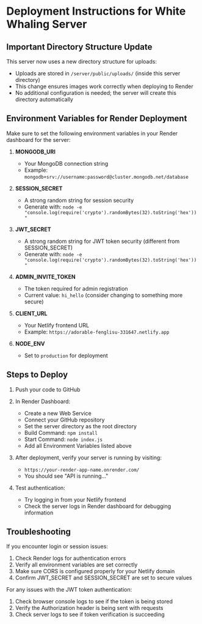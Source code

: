# Deployment Instructions for White Whaling Server

## Important Directory Structure Update

This server now uses a new directory structure for uploads:

- Uploads are stored in `/server/public/uploads/` (inside this server directory)
- This change ensures images work correctly when deploying to Render
- No additional configuration is needed; the server will create this directory automatically

## Environment Variables for Render Deployment

Make sure to set the following environment variables in your Render dashboard for the server:

1. **MONGODB_URI**
   - Your MongoDB connection string
   - Example: `mongodb+srv://username:password@cluster.mongodb.net/database`

2. **SESSION_SECRET**
   - A strong random string for session security
   - Generate with: `node -e "console.log(require('crypto').randomBytes(32).toString('hex'))"`

3. **JWT_SECRET**
   - A strong random string for JWT token security (different from SESSION_SECRET)
   - Generate with: `node -e "console.log(require('crypto').randomBytes(32).toString('hex'))"`

4. **ADMIN_INVITE_TOKEN**
   - The token required for admin registration
   - Current value: `hi_hello` (consider changing to something more secure)

5. **CLIENT_URL**
   - Your Netlify frontend URL
   - Example: `https://adorable-fenglisu-331647.netlify.app`

6. **NODE_ENV**
   - Set to `production` for deployment

## Steps to Deploy

1. Push your code to GitHub

2. In Render Dashboard:
   - Create a new Web Service
   - Connect your GitHub repository
   - Set the server directory as the root directory
   - Build Command: `npm install`
   - Start Command: `node index.js`
   - Add all Environment Variables listed above

3. After deployment, verify your server is running by visiting:
   - `https://your-render-app-name.onrender.com/`
   - You should see "API is running..."

4. Test authentication:
   - Try logging in from your Netlify frontend
   - Check the server logs in Render dashboard for debugging information

## Troubleshooting

If you encounter login or session issues:

1. Check Render logs for authentication errors
2. Verify all environment variables are set correctly
3. Make sure CORS is configured properly for your Netlify domain
4. Confirm JWT_SECRET and SESSION_SECRET are set to secure values

For any issues with the JWT token authentication:

1. Check browser console logs to see if the token is being stored
2. Verify the Authorization header is being sent with requests
3. Check server logs to see if token verification is succeeding
